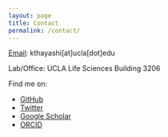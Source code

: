 ```yaml
---
layout: page
title: Contact
permalink: /contact/
---
```


[Email](mailto:{{site.email}}): kthayashi[at]ucla[dot]edu

Lab/Office: UCLA Life Sciences Building 3206

Find me on:
* <a href="https://github.com/kthayashi" target="_blank">GitHub</a>
* <a href="https://twitter.com/kthayashi" target="_blank">Twitter</a>
* <a href="https://scholar.google.com/citations?user=EQaU-9wAAAAJ&hl=en&oi=sra" target="_blank">Google Scholar</a>
* <a href="https://orcid.org/0000-0002-7598-1865" target="_blank">ORCID</a>
